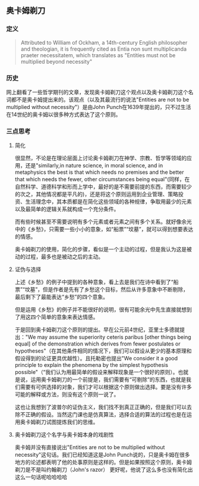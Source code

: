## 奥卡姆剃刀
### 定义
> 
> Attributed to William of Ockham, a 14th-century English philosopher and theologian, it is frequently cited as Entia non sunt multiplicanda praeter necessitatem, which translates as "Entities must not be multiplied beyond necessity"

### 历史

网上翻看了一些哲学期刊的文章，发现奥卡姆剃刀这个观点以及奥卡姆剃刀这个名词都不是奥卡姆提出来的。该观点（以及其最流行的说法"Entities are not to be multiplied without necessity"）是由John Punch在1639年提出的，只不过生活在14世纪的奥卡姆以很多种方式表达了这个原则。

### 三点思考
1. 简化

   很显然，不论是在理论层面上讨论奥卡姆剃刀在神学、宗教、哲学等领域的应用，还是"similarly,in nature science, in moral science, and in metaphysics the best is that which needs no premises and the better that which needs the fewer, other circumstances being equal"(同样，在自然科学、道德科学和形而上学中，最好的是不需要前提的东西，而需要较少的次之，其他情况都是平凡的)，还是将这个原则运用到企业管理、策略投资、生活理念中，其本质都是在简化这些领域的各种规律，争取用最少的元素以及最简单的逻辑关系就构成一个充分条件。

   而有些时候甚至不需要说明有多个元素或者元素之间有多个关系。就好像余光中的《乡愁》，只需要一些小小的意象，如“船票”“坟墓”，就可以得到想要表达的情感。

   奥卡姆剃刀的使用，简化的步骤，看似是一个主动的过程，但是我认为这是被动的过程，最多也是被动之后的主动。 

2. 证伪与选择
   
   上述《乡愁》的例子中提到的各种意象，看上去是我们在诗中看到了“船票”“坟墓”，但是作者是先有了乡愁这个目标，然后从许多意象中不断剔除，最后剩下了最能表达“乡愁”的四个意象。
   
   但是运用《乡愁》的例子并不能很好的说明，很有可能余光中先生直接就想到了用这四个简单的意象来表达情感。

   于是回到奥卡姆剃刀这个原则的提出。早在公元前4世纪，亚里士多德就提出："We may assume the superiority ceteris paribus [other things being equal] of the demonstration which derives from fewer postulates or hypotheses"（在其他条件相同的情况下，我们可以假设从更少的基本原理和假设得到的论证更具优越性）。且托勒密也提出"We consider it a good principle to explain the phenomena by the simplest hypothesis possible"（“我们认为用最简单的假设来解释现象是一个很好的原则）。也就是说，运用奥卡姆剃刀的一个前提是，我们需要有“可剔除”的东西，也就是我们需要有可供选择的对象，我们才可以根据这个原则做出选择。要是没有许多可能的解释或方法，则没有这个原则一说了。

   这也让我想到了波普尔的证伪主义，我们找不到真正正确的，但是我们可以去除不正确的假设。当然这门课也是仿真算法，选择合适的算法的过程也是在运用奥卡姆剃刀试图提炼我们的思维。

3. 奥卡姆剃刀这个名字与奥卡姆本身的戏剧性
   
   奥卡姆并没有直接说出"Entities are not to be multiplied without necessity"这句话。我们已经知道这是John Punch说的，只是奥卡姆在很多地方的论述都表明了他的处事原则是这样的。但是如果按照这个原则，奥卡姆剃刀是不是叫约翰剃刀（John's razor） 更好呢，他说了这么多也没有简化出这么一句话呢哈哈哈哈